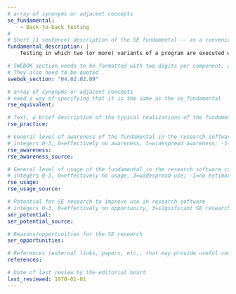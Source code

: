 ```yaml
---
# array of synonyms or adjacent concepts
se_fundamental:
    - Back-to-back testing
#
# Short (1 sentence) description of the SE fundamental -- as a convenience
fundamental_description: |
    Testing in which two (or more) variants of a program are executed with the same inputs, the outputs are compared, and errors are analyzed in case of discrepancies.

# SWEBOK section needs to be formatted with two digits per component, zero-filled so that they sort lexically as strings
# They also need to be quoted
swebok_section: "04.02.02.09"

# array of synonyms or adjacent concepts
# need a way of specifying that it is the same as the se_fundamental
rse_equivalent:

# Text, a brief description of the typical realizations of the fundamental, in RSE practice
rse_practice:

# General level of awareness of the fundamental in the research software community
# integers 0-3, 0=effectively no awareness, 3=widespread awareness; -1=no estimate
rse_awareness:
rse_awareness_source: 

# General level of usage of the fundamental in the research software community
# integers 0-3, 0=effectively no usage, 3=widespread use; -1=no estimate
rse_usage: 
rse_usage_source: 

# Potential for SE research to improve use in research software
# integers 0-3, 0=effectively no opportunity, 3=significant SE research beneficial; -1=no estimate
ser_potential: 
ser_potential_source: 

# Reasons/opportunities for the SE research
ser_opportunities: 

# References (external links, papers, etc., that may provide useful connections)
references:

# Date of last review by the editorial board
last_reviewed: 1970-01-01
---
```

